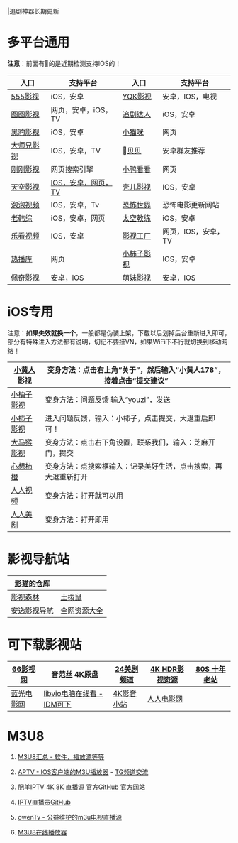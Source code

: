 |追剧神器长期更新

# 多平台通用

**注意**：前面有🍎的是近期检测支持IOS的！

|**入口**|**支持平台**|**入口**|**支持平台**|
|-|-|-|-|
|[555影视](https://555kan.net/)|iOS，安卓|[YQK影视](https://yqk10.app/)|安卓，IOS，电视|
|[图图影视](https://tt58.tv/)|网页，安卓，iOS，TV|[追剧达人](https://zjdr.cf/)|iOS，安卓|
|[黑豹影视](http://heib.cc/)|iOS，安卓|[小猫咪](https://xmaomi.top/)|网页|
|[大师兄影视](https://dsxys.pro/app/)|IOS，安卓，TV|🤖[贝贝](https://aming.lanzouf.com/iVrKe0ug0e6h)|安卓群友推荐|
|[刚刚影视](https://yingyingtv.cn)|网页搜索引擎|[小鸭看看](https://xiaoyakankan.com/)|网页|
|[天空影视](http://www.tkznp1.com/)|[IOS，安卓，网页，TV](https://tkznp9.com/)|[壳儿影视](https://keer.app/)|IOS，安卓|
|[泡泡视频](https://www.ppsp.pro)|IOS，安卓，Tv|[恐怖世界](https://www.840f.com/)| 恐怖电影更新网站 |
|[老韩综](http://app.hanjulao.com/)|iOS，安卓，网页|[太空教练](https://www.tkapp.vip)|iOS，安卓|
|[乐看视频](https://lekan.app/)|IOS，安卓|[影视工厂](https://www.ysgcapp.com/)|网页，IOS，安卓，TV|
|[热播库](https://www.reboku.com/)|网页|[小柿子影视](https://xszys.com/)|IOS，安卓|
|[佩奇影视](http://peiqi.tv/)|安卓，iOS|[萌妹影视](https://www.dmmd.tv/)|安卓，IOS|

# iOS专用

注意：**如果失效就换一个**，一般都是伪装上架，下载以后划掉后台重新进入即可，部分有特殊进入方法都有说明，切记不要挂VN，如果WiFi下不行就切换到移动网络！

| [小黄人影视](https://apps.apple.com/cn/app/id6470026935) | 变身方法：点击右上角“关于”，然后输入“小黄人178”，接着点击“提交建议” |
| ------------------------------------------------------------ | ------------------------------------------------------------ |
| [小柚子影视](https://apps.apple.com/cn/app/id6469673367)     | 变身方法：问题反馈 输入“youzi”，发送                         |
| [小柿子影视](https://apps.apple.com/cn/app/%E5%87%BB%E8%B4%A5%E6%95%8C%E4%BA%BA/id6467869134) | 进入问题反馈，输入：小柿子，点击提交，大退重启即可！         |
| [大马猴影视](https://apps.apple.com/cn/app/id6469611724)     | 变身方法：点击右下角设置，联系我们，输入：芝麻开门，提交     |
| [心想柿橙](https://apps.apple.com/us/app/%E5%BF%83%E6%83%B3%E6%9F%BF%E6%A9%99/id6450941307) | 变身方法：点搜索框输入：记录美好生活，点击搜索，再大退重新打开 |
| [人人视频](https://apps.apple.com/cn/app/%E4%BA%BA%E4%BA%BA%E8%A7%86%E9%A2%91%E4%B8%80%E8%B5%B7%E7%9C%8B%E5%89%A7/id6450946573) | 变身方法：打开就可以用                                       |
| [人人美剧](https://apps.apple.com/cn/app/id1519019397)       | 变身方法：打开即用                                           |

# 影视导航站

|[影猫的仓库](https://ymck.me/)||
|-|-|
|[影视森林](https://www.549.tv/)|[土拨鼠](https://www.tbsdy.com/)|
|[安逸影视导航](https://anee.cc/)|[全网资源大全](https://yl158.wss.cc/article/detail/a0eenyliikj)|

# 可下载影视站

|[66影视网](https://www.66yingshi.com/)|[音范丝](https://www.yinfans.me/) 4K原盘|[24美剧频道](https://24pindao.tv/)|[4K HDR影视资源](https://www.4khdr.cn/)|[80S 十年老站](https://y80s.tv/movie/search/)|
|-|-|-|-|-|
|[蓝光电影网](http://www.languangdy.com/)|[libvio电脑在线看 - IDM可下](https://www.libvio.me/)|[4K影音小站](https://4kysxz.top/)|[人人电影网](https://www.rrdynb.com/index.html)||

# M3U8

1. [M3U8汇总 - 软件，播放源等等](https://github.com/imDazui/Tvlist-awesome-m3u-m3u8)

2. [APTV - IOS客户端的M3U播放器](https://apps.apple.com/cn/app/aptv/id1630403500) - [TG频道交流](https://t.me/AptvPlayer)

3. 肥羊IPTV 4K 8K 直播源 [官方GitHub](https://github.com/youshandefeiyang/IPTV) [官方网站](https://zb.v1.mk/)

4. [IPTV直播员GitHub](https://github.com/fanmingming/live)

5. [owenTv - 公益维护的m3u电视直播源](https://owen2000wy.github.io/)

6. [M3U8在线播放器](https://m3u8-player.com/)

